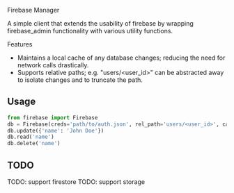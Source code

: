 Firebase Manager

A simple client that extends the usability of firebase by wrapping firebase_admin functionality with various utility functions.

Features

- Maintains a local cache of any database changes; reducing the need for network calls drastically.
- Supports relative paths; e.g. "users/<user_id>" can be abstracted away to isolate changes and to truncate the path.

## Usage

```py
from firebase import Firebase
db = Firebase(creds='path/to/auth.json', rel_path='users/<user_id>', cache=True)
db.update({'name': 'John Doe'})
db.read('name')
db.delete('name')
```

## TODO

TODO: support firestore
TODO: support storage
